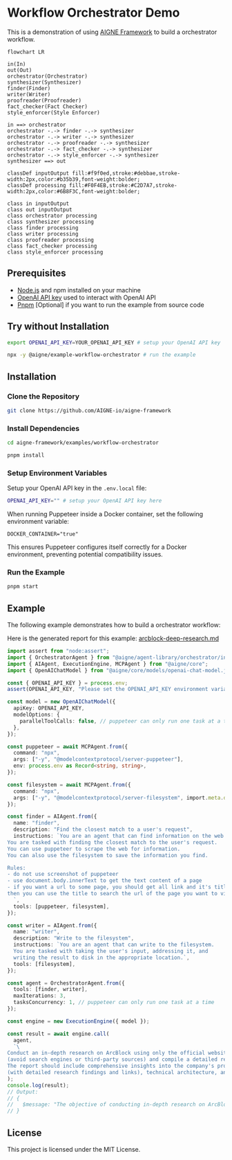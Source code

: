 # Workflow Orchestrator Demo

This is a demonstration of using [AIGNE Framework](https://github.com/AIGNE-io/aigne-framework) to build a orchestrator workflow.

```mermaid
flowchart LR

in(In)
out(Out)
orchestrator(Orchestrator)
synthesizer(Synthesizer)
finder(Finder)
writer(Writer)
proofreader(Proofreader)
fact_checker(Fact Checker)
style_enforcer(Style Enforcer)

in ==> orchestrator
orchestrator -.-> finder -.-> synthesizer
orchestrator -.-> writer -.-> synthesizer
orchestrator -.-> proofreader -.-> synthesizer
orchestrator -.-> fact_checker -.-> synthesizer
orchestrator -.-> style_enforcer -.-> synthesizer
synthesizer ==> out

classDef inputOutput fill:#f9f0ed,stroke:#debbae,stroke-width:2px,color:#b35b39,font-weight:bolder;
classDef processing fill:#F0F4EB,stroke:#C2D7A7,stroke-width:2px,color:#6B8F3C,font-weight:bolder;

class in inputOutput
class out inputOutput
class orchestrator processing
class synthesizer processing
class finder processing
class writer processing
class proofreader processing
class fact_checker processing
class style_enforcer processing
```

## Prerequisites

- [Node.js](https://nodejs.org) and npm installed on your machine
- [OpenAI API key](https://platform.openai.com/api-keys) used to interact with OpenAI API
- [Pnpm](https://pnpm.io) [Optional] if you want to run the example from source code

## Try without Installation

```bash
export OPENAI_API_KEY=YOUR_OPENAI_API_KEY # setup your OpenAI API key

npx -y @aigne/example-workflow-orchestrator # run the example
```

## Installation

### Clone the Repository

```bash
git clone https://github.com/AIGNE-io/aigne-framework
```

### Install Dependencies

```bash
cd aigne-framework/examples/workflow-orchestrator

pnpm install
```

### Setup Environment Variables

Setup your OpenAI API key in the `.env.local` file:

```bash
OPENAI_API_KEY="" # setup your OpenAI API key here
```

When running Puppeteer inside a Docker container, set the following environment variable:

```
DOCKER_CONTAINER="true"
```

This ensures Puppeteer configures itself correctly for a Docker environment, preventing potential compatibility issues.

### Run the Example

```bash
pnpm start
```

## Example

The following example demonstrates how to build a orchestrator workflow:

Here is the generated report for this example: [arcblock-deep-research.md](./generated-report-arcblock.md)

```typescript
import assert from "node:assert";
import { OrchestratorAgent } from "@aigne/agent-library/orchestrator/index.js";
import { AIAgent, ExecutionEngine, MCPAgent } from "@aigne/core";
import { OpenAIChatModel } from "@aigne/core/models/openai-chat-model.js";

const { OPENAI_API_KEY } = process.env;
assert(OPENAI_API_KEY, "Please set the OPENAI_API_KEY environment variable");

const model = new OpenAIChatModel({
  apiKey: OPENAI_API_KEY,
  modelOptions: {
    parallelToolCalls: false, // puppeteer can only run one task at a time
  },
});

const puppeteer = await MCPAgent.from({
  command: "npx",
  args: ["-y", "@modelcontextprotocol/server-puppeteer"],
  env: process.env as Record<string, string>,
});

const filesystem = await MCPAgent.from({
  command: "npx",
  args: ["-y", "@modelcontextprotocol/server-filesystem", import.meta.dir],
});

const finder = AIAgent.from({
  name: "finder",
  description: "Find the closest match to a user's request",
  instructions: `You are an agent that can find information on the web.
You are tasked with finding the closest match to the user's request.
You can use puppeteer to scrape the web for information.
You can also use the filesystem to save the information you find.

Rules:
- do not use screenshot of puppeteer
- use document.body.innerText to get the text content of a page
- if you want a url to some page, you should get all link and it's title of current(home) page,
then you can use the title to search the url of the page you want to visit.
  `,
  tools: [puppeteer, filesystem],
});

const writer = AIAgent.from({
  name: "writer",
  description: "Write to the filesystem",
  instructions: `You are an agent that can write to the filesystem.
  You are tasked with taking the user's input, addressing it, and
  writing the result to disk in the appropriate location.`,
  tools: [filesystem],
});

const agent = OrchestratorAgent.from({
  tools: [finder, writer],
  maxIterations: 3,
  tasksConcurrency: 1, // puppeteer can only run one task at a time
});

const engine = new ExecutionEngine({ model });

const result = await engine.call(
  agent,
  `\
Conduct an in-depth research on ArcBlock using only the official website\
(avoid search engines or third-party sources) and compile a detailed report saved as arcblock.md. \
The report should include comprehensive insights into the company's products \
(with detailed research findings and links), technical architecture, and future plans.`,
);
console.log(result);
// Output:
// {
//   $message: "The objective of conducting in-depth research on ArcBlock using only the official website has been successfully completed...",
// }
```

## License

This project is licensed under the MIT License.
